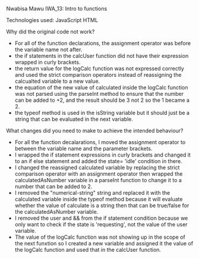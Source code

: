 Nwabisa Mawu IWA_13: Intro to functions

Technologies used: JavaScript HTML

Why did the original code not work?
- For all of the function declarations, the assignment operator was before the variable name not after.
- the if statements in the calcUser function did not have their expression wrapped in curly brackets.
- the return value for the logCalc function was not expressed correctly and used the strict comparison operators instead of reassigning the calcualted variable to a new value.
- the equation of the new value of calculated inside the logCalc function was not parsed using the parseInt method to ensure that the number can be added to +2, and the result should be 3 not 2 so the 1 became a 2.
- the typeof method is used in the isString variable but it should just be a string that can be evaluated in the next variable.


What changes did you need to make to achieve the intended behaviour?
- For all the function decalarations, I moved the assignment operator to between the variable name and the parameter brackets.
- I wrapped the if statement expressions in curly brackets and changed it to an if else statement and added the state= 'idle' condition in there.
- I changed the reassigned calculated variable by replacing the strict comparison operator with an assignment operator then wrapped the calculatedAsNumber variable in a parseInt function to change it to a number that can be added to 2.
- I removed the "numerical-string" string and replaced it with the calculated variable inside the typeof method because it will evaluate whether the value of calculate is a string then that can be true/false for the calculatedAsNumber variable.
- I removed the user and && from the if statement condition because we only want to check if the state is 'requesting', not the value of the user variable.
- The value of the logCalc function was not showing up in the scope of the next funxtion so I created a new variable and assigned it the value of the logCalc function and used that in the calcUser function.